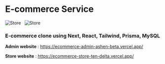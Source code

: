 # E-commerce Service

![Store](https://therealsujitk-vercel-badge.vercel.app/?app=ecommerce-store-ten-delta&&name=Store) &nbsp; ![Store](https://therealsujitk-vercel-badge.vercel.app/?app=ecommerce-admin-ashen-beta&&name=Admin)

### E-commerce clone using Next, React, Tailwind, Prisma, MySQL

**Admin website** : https://ecommerce-admin-ashen-beta.vercel.app/

**Store website** : https://ecommerce-store-ten-delta.vercel.app/

